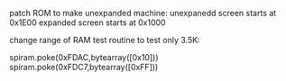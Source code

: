 
patch ROM to make unexpanded machine:
unexpanedd screen starts at 0x1E00
expanded screen starts at 0x1000

change range of RAM test routine to test only 3.5K:

spiram.poke(0xFDAC,bytearray([0x10]))
spiram.poke(0xFDC7,bytearray([0xFF]))
